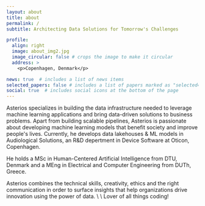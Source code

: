 ```yaml
---
layout: about
title: about
permalink: /
subtitle: Architecting Data Solutions for Tomorrow's Challenges

profile:
  align: right
  image: about_img2.jpg
  image_circular: false # crops the image to make it circular
  address: >
    <p>Copenhagen, Denmark</p>

news: true  # includes a list of news items
selected_papers: false # includes a list of papers marked as "selected={true}"
social: true  # includes social icons at the bottom of the page
---
```


Asterios specializes in building the data infrastructure needed to leverage machine learning applications and bring data-driven solutions to business problems. 
Apart from building scalable pipelines, Asterios is passionate about developing machine learning models that benefit society and improve people's lives. Currently, he develops data lakehouses & ML models in Audiological Solutions, an R&D depertment in Device Software at Oticon, Copenhagen.

He holds a MSc in Human-Centered Artificial Intelligence from DTU, Denmark and a MEng in Electrical and Computer Engineering from DUTh, Greece.

Asterios combines the technical skills, creativity, ethics and the right communication in order to surface insights that help organizations drive innovation using the power of data. 
\\
\\
Lover of all things coding!

<!-- Tell the world about yourself. Link to your favorite [subreddit](http://reddit.com). You can put a picture in, too. The code is already in, just name your picture `prof_pic.jpg` and put it in the `img/` folder.

Put your address / P.O. box / other info right below your picture. You can also disable any these elements by editing `profile` property of the YAML header of your `_pages/about.md`. Edit `_bibliography/papers.bib` and Jekyll will render your [publications page](/al-folio/publications/) automatically.

Link to your social media connections, too. This theme is set up to use [Font Awesome icons](http://fortawesome.github.io/Font-Awesome/) and [Academicons](https://jpswalsh.github.io/academicons/), like the ones below. Add your Facebook, Twitter, LinkedIn, Google Scholar, or just disable all of them. -->
